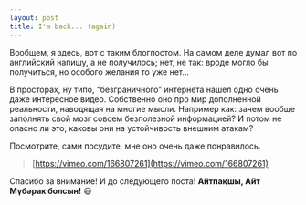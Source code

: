 ```yaml
---
layout: post
title: I'm back... (again)
---
```



Вообщем, я здесь, вот с таким блогпостом. 
На самом деле думал вот по английский напишу, а не получилось; 
нет, не так: вроде могло бы получиться, но особого желания то уже нет…

В просторах, ну типо, “безграничного” интернета нашел одно очень даже интересное видео. 
Собственно оно про мир дополненной реальности, наводящая на многие мысли. 
Например как: зачем вообще заполнять свой мозг совсем безполезной информацией? 
И потом не опасно ли это, каковы они на устойчивость внешним атакам?

Посмотрите, сами посудите, мне оно очень даже понравилось.

>[https://vimeo.com/166807261](https://vimeo.com/166807261)


Спасибо за внимание! И до следующего поста!
<strong>Айтпақшы, Айт Мүбәрак болсын!</strong> :smiley:
